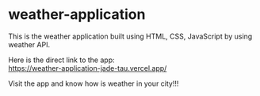 # weather-application  
This is the weather application built using HTML, CSS, JavaScript by using weather API.  

Here is the direct link to the app:  
https://weather-application-jade-tau.vercel.app/  

Visit the app and know how is weather in your city!!!
